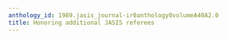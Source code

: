 ```yaml
---
anthology_id: 1989.jasis_journal-ir0anthology0volumeA40A2.0
title: Honoring additional JASIS referees
---
```

